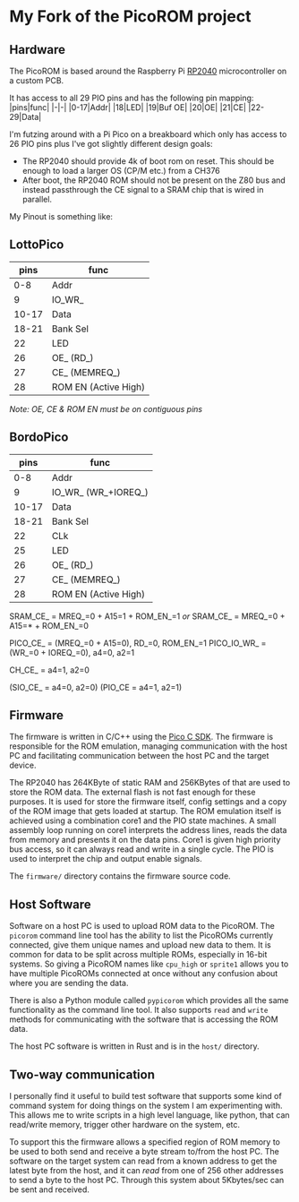# My Fork of the PicoROM project



## Hardware
The PicoROM is based around the Raspberry Pi [RP2040](https://www.raspberrypi.com/products/rp2040/) microcontroller on a custom PCB.

It has access to all 29 PIO pins and has the following pin mapping:
|pins|func|
|-|-|
|0-17|Addr|
|18|LED|
|19|Buf OE|
|20|OE|
|21|CE|
|22-29|Data|

I'm futzing around with a Pi Pico on a breakboard which only has access to 26 PIO pins plus I've got slightly different design goals:
- The RP2040 should provide 4k of boot rom on reset. This should be enough to load a larger OS (CP/M etc.) from a CH376
- After boot, the RP2040 ROM should not be present on the Z80 bus and instead passthrough the CE signal to a SRAM chip that is wired in parallel.

My Pinout is something like:


## LottoPico
|pins|func|
|-|-|
|0-8|Addr|
|9|IO_WR_|
|10-17|Data|
|18-21|Bank Sel|
|22|LED|
|26|OE_ (RD_)|
|27|CE_ (MEMREQ_)|
|28|ROM EN (Active High)|

*Note: OE, CE & ROM EN must be on contiguous pins*

## BordoPico
|pins|func|
|-|-|
|0-8|Addr|
|9|IO_WR_ (WR_+IOREQ_)|
|10-17|Data|
|18-21|Bank Sel|
|22|CLk|
|25|LED|
|26|OE_ (RD_)|
|27|CE_ (MEMREQ_)|
|28|ROM EN (Active High)|


SRAM_CE_ = MREQ_=0 + A15=1 + ROM_EN_=1
_or_
SRAM_CE_ = MREQ_=0 + A15=* + ROM_EN_=0

PICO_CE_ = (MREQ_=0 + A15=0), RD_=0, ROM_EN_=1
PICO_IO_WR_ = (WR_=0 + IOREQ_=0), a4=0, a2=1

CH_CE_ = a4=1, a2=0

(SIO_CE_ = a4=0, a2=0)
(PIO_CE = a4=1, a2=1)

## Firmware
The firmware is written in C/C++ using the [Pico C SDK](https://www.raspberrypi.com/documentation/pico-sdk/). The firmware is responsible for the ROM emulation, managing communication with the host PC and facilitating communication between the host PC and the target device.

The RP2040 has 264KByte of static RAM and 256KBytes of that are used to store the ROM data. The external flash is not fast enough for these purposes. It is used for store the firmware itself, config settings and a copy of the ROM image that gets loaded at startup. The ROM emulation itself is achieved using a combination core1 and the PIO state machines. A small assembly loop running on core1 interprets the address lines, reads the data from memory and presents it on the data pins. Core1 is given high priority bus access, so it can always read and write in a single cycle. The PIO is used to interpret the chip and output enable signals.

The `firmware/` directory contains the firmware source code.

## Host Software
Software on a host PC is used to upload ROM data to the PicoROM. The `picorom` command line tool has the ability to list the PicoROMs currently connected, give them unique names and upload new data to them. It is common for data to be split across multiple ROMs, especially in 16-bit systems. So giving a PicoROM names like `cpu_high` or `sprite1` allows you to have multiple PicoROMs connected at once without any confusion about where you are sending the data.

There is also a Python module called `pypicorom` which provides all the same functionality as the command line tool. It also supports `read` and `write` methods for communicating with the software that is accessing the ROM data.

The host PC software is written in Rust and is in the `host/` directory.

## Two-way communication
I personally find it useful to build test software that supports some kind of command system for doing things on the system I am experimenting with. This allows me to write scripts in a high level language, like python, that can read/write memory, trigger other hardware on the system, etc.

To support this the firmware allows a specified region of ROM memory to be used to both send and receive a byte stream to/from the host PC. The software on the target system can read from a known address to get the latest byte from the host, and it can *read* from one of 256 other addresses to send a byte to the host PC. Through this system about 5Kbytes/sec can be sent and received.

